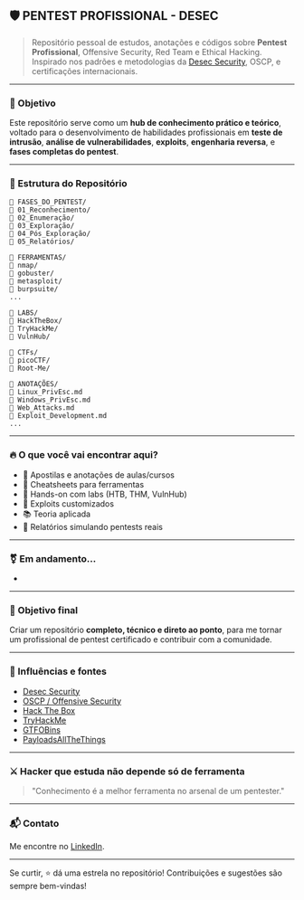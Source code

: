 ## 🛡️ PENTEST PROFISSIONAL - DESEC

> Repositório pessoal de estudos, anotações e códigos sobre **Pentest Profissional**, Offensive Security, Red Team e Ethical Hacking.
> Inspirado nos padrões e metodologias da [Desec Security](https://desec.com.br), OSCP, e certificações internacionais.

---

### 🧠 Objetivo

Este repositório serve como um **hub de conhecimento prático e teórico**, voltado para o desenvolvimento de habilidades profissionais em **teste de intrusão**, **análise de vulnerabilidades**, **exploits**, **engenharia reversa**, e **fases completas do pentest**.

---

### 📂 Estrutura do Repositório

```
📁 FASES_DO_PENTEST/
🔁️ 01_Reconhecimento/
🔁️ 02_Enumeração/
🔁️ 03_Exploração/
🔁️ 04_Pós_Exploração/
🔁️ 05_Relatórios/

📁 FERRAMENTAS/
🔁️ nmap/
🔁️ gobuster/
🔁️ metasploit/
🔁️ burpsuite/
...

📁 LABS/
🔁️ HackTheBox/
🔁️ TryHackMe/
🔁️ VulnHub/

📁 CTFs/
🔁️ picoCTF/
🔁️ Root-Me/

📁 ANOTAÇÕES/
🔁️ Linux_PrivEsc.md
🔁️ Windows_PrivEsc.md
🔁️ Web_Attacks.md
🔁️ Exploit_Development.md
...
```

---

### 🔥 O que você vai encontrar aqui?

* 📘 Apostilas e anotações de aulas/cursos
* 🔧 Cheatsheets para ferramentas
* 🧪 Hands-on com labs (HTB, THM, VulnHub)
* 🚀 Exploits customizados
* 📚 Teoria aplicada
* 📓 Relatórios simulando pentests reais

---

### ⚧️ Em andamento...

*

---

### 🎯 Objetivo final

Criar um repositório **completo, técnico e direto ao ponto**, para me tornar um profissional de pentest certificado e contribuir com a comunidade.

---

### 🧬 Influências e fontes

* [Desec Security](https://desec.com.br)
* [OSCP / Offensive Security](https://www.offsec.com/)
* [Hack The Box](https://www.hackthebox.com/)
* [TryHackMe](https://tryhackme.com/)
* [GTFOBins](https://gtfobins.github.io/)
* [PayloadsAllTheThings](https://github.com/swisskyrepo/PayloadsAllTheThings)

---

### ⚔️ Hacker que estuda não depende só de ferramenta

> "Conhecimento é a melhor ferramenta no arsenal de um pentester."

---

### 📬 Contato

Me encontre no [LinkedIn](https://www.linkedin.com/in/matheus-braga-91264932b/).

---

Se curtir, ⭐ dá uma estrela no repositório!
Contribuições e sugestões são sempre bem-vindas!
